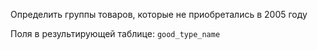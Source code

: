 Определить группы товаров, которые не приобретались в 2005 году

Поля в результирующей таблице:
`good_type_name`